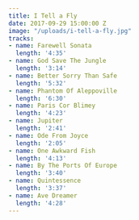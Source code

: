 ```yaml
---
title: I Tell a Fly
date: 2017-09-29 15:00:00 Z
image: "/uploads/i-tell-a-fly.jpg"
tracks:
- name: Farewell Sonata
  length: '4:35'
- name: God Save The Jungle
  length: '3:14'
- name: Better Sorry Than Safe
  length: '5:32'
- name: Phantom Of Aleppoville
  length: '6:30'
- name: Paris Cor Blimey
  length: '4:23'
- name: Jupiter
  length: '2:41'
- name: Ode From Joyce
  length: '2:05'
- name: One Awkward Fish
  length: '4:13'
- name: By The Ports Of Europe
  length: '3:40'
- name: Quintessence
  length: '3:37'
- name: Ave Dreamer
  length: '4:28'
---
```


# 